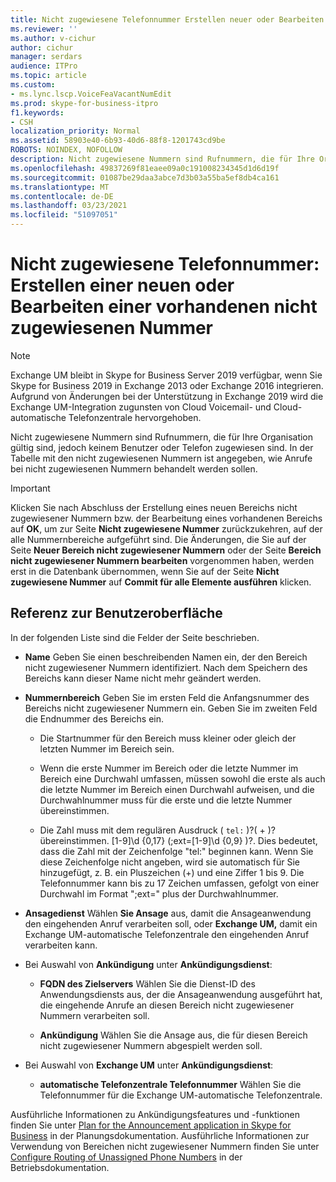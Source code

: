 ```yaml
---
title: Nicht zugewiesene Telefonnummer Erstellen neuer oder Bearbeiten vorhandener Telefonnummern
ms.reviewer: ''
ms.author: v-cichur
author: cichur
manager: serdars
audience: ITPro
ms.topic: article
ms.custom:
- ms.lync.lscp.VoiceFeaVacantNumEdit
ms.prod: skype-for-business-itpro
f1.keywords:
- CSH
localization_priority: Normal
ms.assetid: 58903e40-6b93-40d6-88f8-1201743cd9be
ROBOTS: NOINDEX, NOFOLLOW
description: Nicht zugewiesene Nummern sind Rufnummern, die für Ihre Organisation gültig sind, jedoch keinem Benutzer oder Telefon zugewiesen sind. In der Tabelle mit den nicht zugewiesenen Nummern ist angegeben, wie Anrufe bei nicht zugewiesenen Nummern behandelt werden sollen.
ms.openlocfilehash: 49837269f81eaee09a0c191008234345d1d6d19f
ms.sourcegitcommit: 01087be29daa3abce7d3b03a55ba5ef8db4ca161
ms.translationtype: MT
ms.contentlocale: de-DE
ms.lasthandoff: 03/23/2021
ms.locfileid: "51097051"
---
```

# <a name="unassigned-phone-number-create-new-or-edit-existing"></a>Nicht zugewiesene Telefonnummer: Erstellen einer neuen oder Bearbeiten einer vorhandenen nicht zugewiesenen Nummer

> [!NOTE]
> Exchange UM bleibt in Skype for Business Server 2019 verfügbar, wenn Sie Skype for Business 2019 in Exchange 2013 oder Exchange 2016 integrieren. Aufgrund von Änderungen bei der Unterstützung in Exchange 2019 wird die Exchange UM-Integration zugunsten von Cloud Voicemail- und Cloud-automatische Telefonzentrale hervorgehoben.

Nicht zugewiesene Nummern sind Rufnummern, die für Ihre Organisation gültig sind, jedoch keinem Benutzer oder Telefon zugewiesen sind. In der Tabelle mit den nicht zugewiesenen Nummern ist angegeben, wie Anrufe bei nicht zugewiesenen Nummern behandelt werden sollen.

> [!IMPORTANT]
> Klicken Sie nach Abschluss der Erstellung eines neuen Bereichs nicht zugewiesener Nummern bzw. der Bearbeitung eines vorhandenen Bereichs auf **OK**, um zur Seite **Nicht zugewiesene Nummer** zurückzukehren, auf der alle Nummernbereiche aufgeführt sind. Die Änderungen, die Sie auf der Seite **Neuer Bereich nicht zugewiesener Nummern** oder der Seite **Bereich nicht zugewiesener Nummern bearbeiten** vorgenommen haben, werden erst in die Datenbank übernommen, wenn Sie auf der Seite **Nicht zugewiesene Nummer** auf **Commit für alle Elemente ausführen** klicken.

## <a name="ui-reference"></a>Referenz zur Benutzeroberfläche

In der folgenden Liste sind die Felder der Seite beschrieben.

- **Name** Geben Sie einen beschreibenden Namen ein, der den Bereich nicht zugewiesener Nummern identifiziert. Nach dem Speichern des Bereichs kann dieser Name nicht mehr geändert werden.

- **Nummernbereich** Geben Sie im ersten Feld die Anfangsnummer des Bereichs nicht zugewiesener Nummern ein. Geben Sie im zweiten Feld die Endnummer des Bereichs ein.

  - Die Startnummer für den Bereich muss kleiner oder gleich der letzten Nummer im Bereich sein.

  - Wenn die erste Nummer im Bereich oder die letzte Nummer im Bereich eine Durchwahl umfassen, müssen sowohl die erste als auch die letzte Nummer im Bereich einen Durchwahl aufweisen, und die Durchwahlnummer muss für die erste und die letzte Nummer übereinstimmen.

  - Die Zahl muss mit dem regulären Ausdruck ( `tel:` )?( \+ )? übereinstimmen. [1-9]\d {0,17} (;ext=[1-9]\d {0,9} )?. Dies bedeutet, dass die Zahl mit der Zeichenfolge "tel:" beginnen kann. Wenn Sie diese Zeichenfolge nicht angeben, wird sie automatisch für Sie hinzugefügt, z. B. ein Pluszeichen (+) und eine Ziffer 1 bis 9. Die Telefonnummer kann bis zu 17 Zeichen umfassen, gefolgt von einer Durchwahl im Format ";ext=" plus der Durchwahlnummer.

- **Ansagedienst** Wählen **Sie Ansage** aus, damit die Ansageanwendung den eingehenden Anruf verarbeiten soll, oder **Exchange UM,** damit ein Exchange UM-automatische Telefonzentrale den eingehenden Anruf verarbeiten kann.

- Bei Auswahl von **Ankündigung** unter **Ankündigungsdienst**:

  - **FQDN des Zielservers** Wählen Sie die Dienst-ID des Anwendungsdiensts aus, der die Ansageanwendung ausgeführt hat, die eingehende Anrufe an diesen Bereich nicht zugewiesener Nummern verarbeiten soll.

  - **Ankündigung** Wählen Sie die Ansage aus, die für diesen Bereich nicht zugewiesener Nummern abgespielt werden soll.

- Bei Auswahl von **Exchange UM** unter **Ankündigungsdienst**:

  - **automatische Telefonzentrale Telefonnummer** Wählen Sie die Telefonnummer für die Exchange UM-automatische Telefonzentrale.

Ausführliche Informationen zu Ankündigungsfeatures und -funktionen finden Sie unter [Plan for the Announcement application in Skype for Business](../../../plan-your-deployment/enterprise-voice-solution/announcement.md) in der Planungsdokumentation. Ausführliche Informationen zur Verwendung von Bereichen nicht zugewiesener Nummern finden Sie unter [Configure Routing of Unassigned Phone Numbers](/previous-versions/office/lync-server-2013/lync-server-2013-configure-unassigned-phone-numbers) in der Betriebsdokumentation.